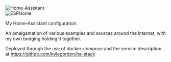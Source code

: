 ![Home-Assistant](https://github.com/kylegordon/home-assistant-config/actions/workflows/main.yaml/badge.svg)  
![ESPHome](https://github.com/kylegordon/home-assistant-config/actions/workflows/esphome-parallel.yaml/badge.svg)


My Home-Assistant configuration.

An amalgamation of various examples and sources around the internet, with my own bodging holding it together.

Deployed through the use of docker-compose and the service description at https://github.com/kylegordon/ha-stack
